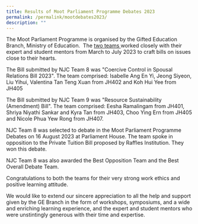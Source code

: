 ```yaml
---
title: Results of Moot Parliament Programme Debates 2023
permalink: /permalink/mootdebates2023/
description: ""
---
```

The Moot Parliament Programme is organised&nbsp;by the Gifted Education Branch, Ministry of Education.&nbsp; The <a href="https://www.facebook.com/nationaljc/posts/718293383643815"> two teams </a>worked closely with their expert and student mentors from March to July 2023 to craft bills on issues close to their hearts.
  
The Bill submitted by NJC Team 8 was&nbsp;"Coercive Control in Spousal Relations Bill 2023". The team comprised: Isabelle Ang En Yi, Jeong Siyeon, Liu Yihui, Valentina Tan Teng Xuan from JH402 and Koh Hui Yee from JH405
  
The Bill submitted by NJC Team 9 was "Resource Sustainability (Amendment) Bill". The team comprised: Eesha Ramalingam from JH401, Shriya Niyathi Sankar and Kyra Tan from JH403, Choo Ying Ern from JH405 and Nicole Phua Yew Rong from JH407.
  
NJC Team 8 was selected to debate in the Moot Parliament Programme Debates on 16 August 2023 at Parliament House. The team spoke in opposition to the Private Tuition Bill proposed by Raffles Institution. They won this debate.

NJC Team 8 was also awarded the Best Opposition Team and the Best Overall Debate Team.

 Congratulations to both the teams for their very strong work ethics and positive learning attitude.&nbsp;

We would like to extend our sincere appreciation to all the help and support given by the GE Branch in the form of workshops, symposiums, and a wide and enriching learning experience, and the expert and student mentors who were unstintingly generous with their time and expertise.